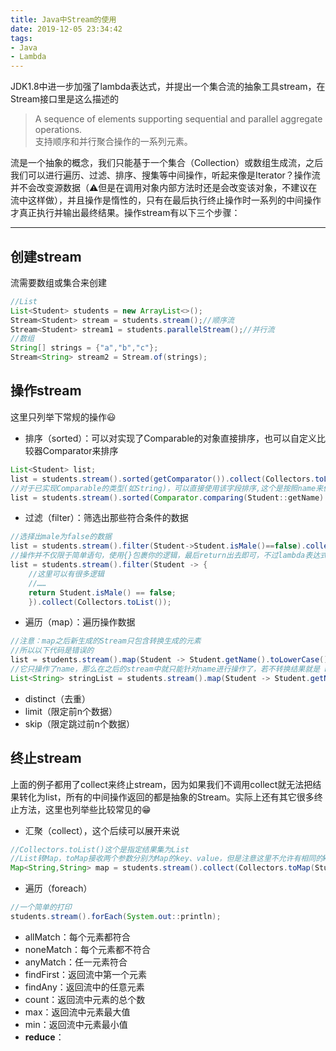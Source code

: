```yaml
---
title: Java中Stream的使用
date: 2019-12-05 23:34:42
tags:
- Java
- Lambda
---
```

JDK1.8中进一步加强了lambda表达式，并提出一个集合流的抽象工具stream，在Stream接口里是这么描述的 
> A sequence of elements supporting sequential and parallel aggregate operations.   
支持顺序和并行聚合操作的一系列元素。

流是一个抽象的概念，我们只能基于一个集合（Collection）或数组生成流，之后我们可以进行遍历、过滤、排序、搜集等中间操作，听起来像是Iterator？操作流并不会改变源数据（⚠但是在调用对象内部方法时还是会改变该对象，不建议在流中这样做），并且操作是惰性的，只有在最后执行终止操作时一系列的中间操作才真正执行并输出最终结果。操作stream有以下三个步骤：

---
## 创建stream

流需要数组或集合来创建
```java
//List
List<Student> students = new ArrayList<>();
Stream<Student> stream = students.stream();//顺序流
Stream<Student> stream1 = students.parallelStream();//并行流
//数组
String[] strings = {"a","b","c"};
Stream<String> stream2 = Stream.of(strings);
```
## 操作stream

这里只列举下常规的操作😃
- 排序（sorted）：可以对实现了Comparable的对象直接排序，也可以自定义比较器Comparator来排序
```java
List<Student> list;
list = students.stream().sorted(getComparator()).collect(Collectors.toList());
//对于已实现Comparable的类型(如String)，可以直接使用该字段排序,这个是按照name来倒排
list = students.stream().sorted(Comparator.comparing(Student::getName).reversed()).collect(Collectors.toList());
```
- 过滤（filter）：筛选出那些符合条件的数据
```java
//选择出male为false的数据
list = students.stream().filter(Student->Student.isMale()==false).collect(Collectors.toList());
//操作并不仅限于简单语句，使用{}包裹你的逻辑，最后return出去即可，不过lambda表达式为人诟病的一点是出了问题不好排查，所以这里面的逻辑还是尽量简洁吧
list = students.stream().filter(Student -> {
    //这里可以有很多逻辑
    //……
    return Student.isMale() == false;
    }).collect(Collectors.toList());
```
- 遍历（map）：遍历操作数据
```java
//注意：map之后新生成的Stream只包含转换生成的元素
//所以以下代码是错误的
list = students.stream().map(Student -> Student.getName().toLowerCase()).collect(Collectors.toList());
//它只操作了name，那么在之后的stream中就只能针对name进行操作了，若不转换结果就是 List<String>
List<String> stringList = students.stream().map(Student -> Student.getName().toLowerCase()).collect(Collectors.toList());
```
- distinct（去重）
- limit（限定前n个数据）
- skip（限定跳过前n个数据）
## 终止stream
上面的例子都用了collect来终止stream，因为如果我们不调用collect就无法把结果转化为list，所有的中间操作返回的都是抽象的Stream。实际上还有其它很多终止方法，这里也列举些比较常见的😁
- 汇聚（collect），这个后续可以展开来说
```java
//Collectors.toList()这个是指定结果集为List
//List转Map，toMap接收两个参数分别为Map的key、value，但是注意这里不允许有相同的key，当有相同的key时会抛一个 IllegalStateException: Duplicate key 的异常
Map<String,String> map = students.stream().collect(Collectors.toMap(Student::getStudentNo,Student::getName));
```
- 遍历（foreach）
```java
//一个简单的打印
students.stream().forEach(System.out::println);
```
- allMatch：每个元素都符合
- noneMatch：每个元素都不符合
- anyMatch：任一元素符合
- findFirst：返回流中第一个元素
- findAny：返回流中的任意元素
- count：返回流中元素的总个数
- max：返回流中元素最大值
- min：返回流中元素最小值
- **reduce**：



